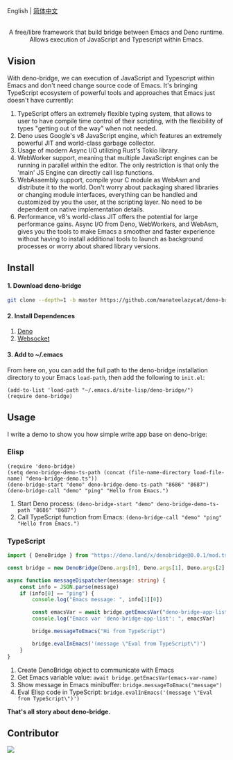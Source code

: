 English | [简体中文](./README.zh-CN.md)

<p align="center">
  <br>A free/libre framework that build bridge between Emacs and Deno runtime. <br>Allows execution of JavaScript and Typescript within Emacs.
</p>

## Vision
With deno-bridge, we can execution of JavaScript and Typescript within Emacs and don't need change source code of Emacs. It's bringing TypeScript ecosystem of powerful tools and approaches that Emacs just doesn't have currently:

1. TypeScript offers an extremely flexible typing system, that allows to user to have compile time control of their scripting, with the flexibility of types "getting out of the way" when not needed.
2. Deno uses Google's v8 JavaScript engine, which features an extremely powerful JIT and world-class garbage collector.
3. Usage of modern Async I/O utilizing Rust's Tokio library.
4. WebWorker support, meaning that multiple JavaScript engines can be running in parallel within the editor. The only restriction is that only the 'main' JS Engine can directly call lisp functions.
5. WebAssembly support, compile your C module as WebAsm and distribute it to the world. Don't worry about packaging shared libraries or changing module interfaces, everything can be handled and customized by you the user, at the scripting layer. No need to be dependent on native implementation details.
6. Performance, v8's world-class JIT offers the potential for large performance gains. Async I/O from Deno, WebWorkers, and WebAsm, gives you the tools to make Emacs a smoother and faster experience without having to install additional tools to launch as background processes or worry about shared library versions.

## Install

#### 1. Download deno-bridge

```Bash
git clone --depth=1 -b master https://github.com/manateelazycat/deno-bridge ~/.emacs.d/site-lisp/deno-bridge/
```

#### 2. Install Dependences

1. [Deno](https://github.com/denoland/deno_install)
2. [Websocket](https://github.com/ahyatt/emacs-websocket)

#### 3. Add to ~/.emacs

From here on, you can add the full path to the deno-bridge installation directory to your Emacs ```load-path```, then add the following to `init.el`:

```Elisp
(add-to-list 'load-path "~/.emacs.d/site-lisp/deno-bridge/")
(require deno-bridge)
```

## Usage

I write a demo to show you how simple write app base on deno-brige:

### Elisp 

```elisp
(require 'deno-bridge)
(setq deno-bridge-demo-ts-path (concat (file-name-directory load-file-name) "deno-bridge-demo.ts"))
(deno-bridge-start "demo" deno-bridge-demo-ts-path "8686" "8687")
(deno-bridge-call "demo" "ping" "Hello from Emacs.")
```

1. Start Deno process: `(deno-bridge-start "demo" deno-bridge-demo-ts-path "8686" "8687")`
2. Call TypeScript function from Emacs: `(deno-bridge-call "demo" "ping" "Hello from Emacs.")`

### TypeScript

```typescript
import { DenoBridge } from "https://deno.land/x/denobridge@0.0.1/mod.ts"

const bridge = new DenoBridge(Deno.args[0], Deno.args[1], Deno.args[2], messageDispatcher)

async function messageDispatcher(message: string) {
    const info = JSON.parse(message)
    if (info[0] == "ping") {
        console.log("Emacs message: ", info[1][0])

        const emacsVar = await bridge.getEmacsVar("deno-bridge-app-list")
        console.log("Emacs var 'deno-bridge-app-list': ", emacsVar)

        bridge.messageToEmacs("Hi from TypeScript")

        bridge.evalInEmacs('(message \"Eval from TypeScript\")')
    }
}
```

1. Create DenoBridge object to communicate with Emacs
2. Get Emacs variable value: `await bridge.getEmacsVar(emacs-var-name)`
3. Show message in Emacs minibuffer: `bridge.messageToEmacs("message")`
4. Eval Elisp code in TypeScript: `bridge.evalInEmacs('(message \"Eval from TypeScript\")')`

**That's all story about deno-bridge.**

## Contributor
<a href = "https://github.com/manateelazycat/deno-bridge/graphs/contributors">
  <img src = "https://contrib.rocks/image?repo=manateelazycat/deno-bridge"/>
</a>
